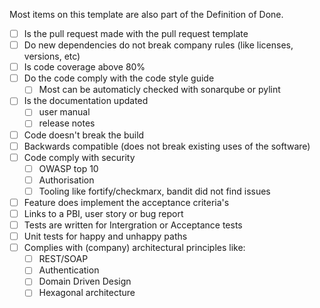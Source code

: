 Most items on this template are also part of the Definition of Done.

- [ ] Is the pull request made with the pull request template
- [ ] Do new dependencies do not break company rules (like licenses, versions, etc)
- [ ] Is code coverage above 80% 
- [ ] Do the code comply with the code style guide
    - [ ] Most can be automaticly checked with sonarqube or pylint
- [ ] Is the documentation updated
  - [ ] user manual
  - [ ] release notes
- [ ] Code doesn't break the build
- [ ] Backwards compatible (does not break existing uses of the software)
- [ ] Code comply with security 
    - [ ] OWASP top 10
    - [ ] Authorisation
    - [ ] Tooling like fortify/checkmarx, bandit did not find issues
- [ ] Feature does implement the acceptance criteria's 
- [ ] Links to a PBI, user story or bug report
- [ ] Tests are written for Intergration or Acceptance tests
- [ ] Unit tests for happy and unhappy paths
- [ ] Complies with (company) architectural principles like:
    - [ ] REST/SOAP
    - [ ] Authentication
    - [ ] Domain Driven Design
    - [ ] Hexagonal architecture
